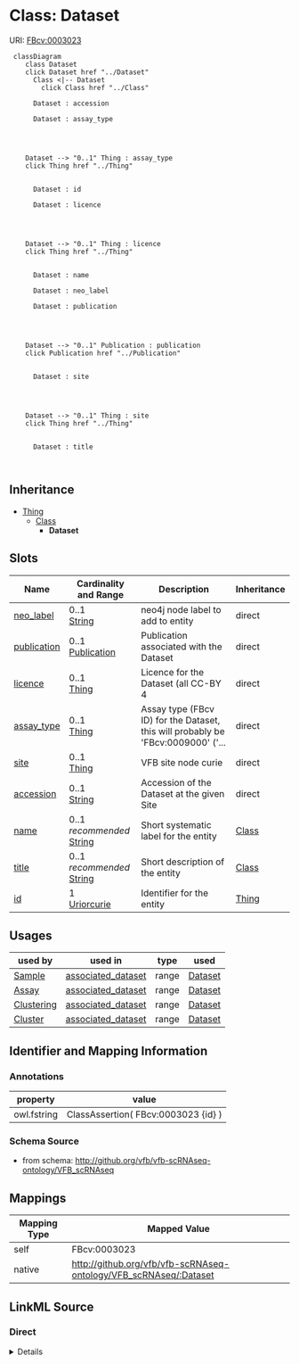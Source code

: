 

# Class: Dataset



URI: [FBcv:0003023](http://purl.obolibrary.org/obo/FBcv_0003023)






```mermaid
 classDiagram
    class Dataset
    click Dataset href "../Dataset"
      Class <|-- Dataset
        click Class href "../Class"
      
      Dataset : accession
        
      Dataset : assay_type
        
          
    
    
    Dataset --> "0..1" Thing : assay_type
    click Thing href "../Thing"

        
      Dataset : id
        
      Dataset : licence
        
          
    
    
    Dataset --> "0..1" Thing : licence
    click Thing href "../Thing"

        
      Dataset : name
        
      Dataset : neo_label
        
      Dataset : publication
        
          
    
    
    Dataset --> "0..1" Publication : publication
    click Publication href "../Publication"

        
      Dataset : site
        
          
    
    
    Dataset --> "0..1" Thing : site
    click Thing href "../Thing"

        
      Dataset : title
        
      
```





## Inheritance
* [Thing](Thing.md)
    * [Class](Class.md)
        * **Dataset**



## Slots

| Name | Cardinality and Range | Description | Inheritance |
| ---  | --- | --- | --- |
| [neo_label](neo_label.md) | 0..1 <br/> [String](String.md) | neo4j node label to add to entity | direct |
| [publication](publication.md) | 0..1 <br/> [Publication](Publication.md) | Publication associated with the Dataset | direct |
| [licence](licence.md) | 0..1 <br/> [Thing](Thing.md) | Licence for the Dataset (all CC-BY 4 | direct |
| [assay_type](assay_type.md) | 0..1 <br/> [Thing](Thing.md) | Assay type (FBcv ID) for the Dataset, this will probably be 'FBcv:0009000' ('... | direct |
| [site](site.md) | 0..1 <br/> [Thing](Thing.md) | VFB site node curie | direct |
| [accession](accession.md) | 0..1 <br/> [String](String.md) | Accession of the Dataset at the given Site | direct |
| [name](name.md) | 0..1 _recommended_ <br/> [String](String.md) | Short systematic label for the entity | [Class](Class.md) |
| [title](title.md) | 0..1 _recommended_ <br/> [String](String.md) | Short description of the entity | [Class](Class.md) |
| [id](id.md) | 1 <br/> [Uriorcurie](Uriorcurie.md) | Identifier for the entity | [Thing](Thing.md) |





## Usages

| used by | used in | type | used |
| ---  | --- | --- | --- |
| [Sample](Sample.md) | [associated_dataset](associated_dataset.md) | range | [Dataset](Dataset.md) |
| [Assay](Assay.md) | [associated_dataset](associated_dataset.md) | range | [Dataset](Dataset.md) |
| [Clustering](Clustering.md) | [associated_dataset](associated_dataset.md) | range | [Dataset](Dataset.md) |
| [Cluster](Cluster.md) | [associated_dataset](associated_dataset.md) | range | [Dataset](Dataset.md) |






## Identifier and Mapping Information





### Annotations

| property | value |
| --- | --- |
| owl.fstring | ClassAssertion( FBcv:0003023 {id} ) |



### Schema Source


* from schema: http://github.org/vfb/vfb-scRNAseq-ontology/VFB_scRNAseq





## Mappings

| Mapping Type | Mapped Value |
| ---  | ---  |
| self | FBcv:0003023 |
| native | http://github.org/vfb/vfb-scRNAseq-ontology/VFB_scRNAseq/:Dataset |





## LinkML Source

<!-- TODO: investigate https://stackoverflow.com/questions/37606292/how-to-create-tabbed-code-blocks-in-mkdocs-or-sphinx -->

### Direct

<details>
```yaml
name: Dataset
annotations:
  owl.fstring:
    tag: owl.fstring
    value: ClassAssertion( FBcv:0003023 {id} )
from_schema: http://github.org/vfb/vfb-scRNAseq-ontology/VFB_scRNAseq
is_a: Class
slots:
- neo_label
attributes:
  publication:
    name: publication
    annotations:
      owl.fstring:
        tag: owl.fstring
        value: AnnotationAssertion( dcterms:references {id} {V} )
    description: Publication associated with the Dataset.
    from_schema: http://github.org/vfb/vfb-scRNAseq-ontology/VFB_scRNAseq
    rank: 1000
    slot_uri: dcterms:references
    domain_of:
    - Dataset
    range: Publication
  licence:
    name: licence
    annotations:
      owl.fstring:
        tag: owl.fstring
        value: AnnotationAssertion( dcterms:licence {id} {V} )
    description: Licence for the Dataset (all CC-BY 4.0 for scExpressionAtlas).
    from_schema: http://github.org/vfb/vfb-scRNAseq-ontology/VFB_scRNAseq
    rank: 1000
    slot_uri: dcterms:licence
    domain_of:
    - Dataset
    range: Thing
  assay_type:
    name: assay_type
    annotations:
      owl.fstring:
        tag: owl.fstring
        value: ClassAssertion( ObjectSomeValuesFrom( OBI:0000312 {V} ) {id} )
    description: Assay type (FBcv ID) for the Dataset, this will probably be 'FBcv:0009000'
      ('single-cell RNA-seq').
    from_schema: http://github.org/vfb/vfb-scRNAseq-ontology/VFB_scRNAseq
    rank: 1000
    slot_uri: OBI:0000312
    domain_of:
    - Dataset
    range: Thing
  site:
    name: site
    annotations:
      owl.fstring:
        tag: owl.fstring
        value: AnnotationAssertion( Annotation( neo_custom:accession {accession} )
          oboInOwl:hasDbXref {id} {V} )
    description: VFB site node curie. The site must be created in VFB and added to
      the dictionary in ../scripts/process_site_data.py to successfully map from FB
      data.
    from_schema: http://github.org/vfb/vfb-scRNAseq-ontology/VFB_scRNAseq
    rank: 1000
    slot_uri: oboInOwl:hasDbXref
    domain_of:
    - Dataset
    range: Thing
  accession:
    name: accession
    description: Accession of the Dataset at the given Site.
    from_schema: http://github.org/vfb/vfb-scRNAseq-ontology/VFB_scRNAseq
    rank: 1000
    slot_uri: neo_custom:accession
    domain_of:
    - Dataset
    range: string
class_uri: FBcv:0003023

```
</details>

### Induced

<details>
```yaml
name: Dataset
annotations:
  owl.fstring:
    tag: owl.fstring
    value: ClassAssertion( FBcv:0003023 {id} )
from_schema: http://github.org/vfb/vfb-scRNAseq-ontology/VFB_scRNAseq
is_a: Class
attributes:
  publication:
    name: publication
    annotations:
      owl.fstring:
        tag: owl.fstring
        value: AnnotationAssertion( dcterms:references {id} {V} )
    description: Publication associated with the Dataset.
    from_schema: http://github.org/vfb/vfb-scRNAseq-ontology/VFB_scRNAseq
    rank: 1000
    slot_uri: dcterms:references
    alias: publication
    owner: Dataset
    domain_of:
    - Dataset
    range: Publication
  licence:
    name: licence
    annotations:
      owl.fstring:
        tag: owl.fstring
        value: AnnotationAssertion( dcterms:licence {id} {V} )
    description: Licence for the Dataset (all CC-BY 4.0 for scExpressionAtlas).
    from_schema: http://github.org/vfb/vfb-scRNAseq-ontology/VFB_scRNAseq
    rank: 1000
    slot_uri: dcterms:licence
    alias: licence
    owner: Dataset
    domain_of:
    - Dataset
    range: Thing
  assay_type:
    name: assay_type
    annotations:
      owl.fstring:
        tag: owl.fstring
        value: ClassAssertion( ObjectSomeValuesFrom( OBI:0000312 {V} ) {id} )
    description: Assay type (FBcv ID) for the Dataset, this will probably be 'FBcv:0009000'
      ('single-cell RNA-seq').
    from_schema: http://github.org/vfb/vfb-scRNAseq-ontology/VFB_scRNAseq
    rank: 1000
    slot_uri: OBI:0000312
    alias: assay_type
    owner: Dataset
    domain_of:
    - Dataset
    range: Thing
  site:
    name: site
    annotations:
      owl.fstring:
        tag: owl.fstring
        value: AnnotationAssertion( Annotation( neo_custom:accession {accession} )
          oboInOwl:hasDbXref {id} {V} )
    description: VFB site node curie. The site must be created in VFB and added to
      the dictionary in ../scripts/process_site_data.py to successfully map from FB
      data.
    from_schema: http://github.org/vfb/vfb-scRNAseq-ontology/VFB_scRNAseq
    rank: 1000
    slot_uri: oboInOwl:hasDbXref
    alias: site
    owner: Dataset
    domain_of:
    - Dataset
    range: Thing
  accession:
    name: accession
    description: Accession of the Dataset at the given Site.
    from_schema: http://github.org/vfb/vfb-scRNAseq-ontology/VFB_scRNAseq
    rank: 1000
    slot_uri: neo_custom:accession
    alias: accession
    owner: Dataset
    domain_of:
    - Dataset
    range: string
  neo_label:
    name: neo_label
    annotations:
      owl:
        tag: owl
        value: AnnotationProperty
    description: neo4j node label to add to entity.
    from_schema: http://github.org/vfb/vfb-scRNAseq-ontology/VFB_scRNAseq
    rank: 1000
    slot_uri: neo_property:nodeLabel
    alias: neo_label
    owner: Dataset
    domain_of:
    - Dataset
    - Sample
    - Assay
    - Cluster
    - Publication
    range: string
  name:
    name: name
    annotations:
      owl:
        tag: owl
        value: AnnotationAssertion
    description: Short systematic label for the entity.
    from_schema: http://github.org/vfb/vfb-scRNAseq-ontology/VFB_scRNAseq
    rank: 1000
    slot_uri: rdfs:label
    alias: name
    owner: Dataset
    domain_of:
    - Class
    range: string
    recommended: true
  title:
    name: title
    annotations:
      owl:
        tag: owl
        value: AnnotationAssertion
    description: Short description of the entity.
    from_schema: http://github.org/vfb/vfb-scRNAseq-ontology/VFB_scRNAseq
    rank: 1000
    slot_uri: IAO:0000115
    alias: title
    owner: Dataset
    domain_of:
    - Class
    range: string
    recommended: true
  id:
    name: id
    description: Identifier for the entity. FlyBase identifiers should be prefixed
      with 'FlyBase:'.
    from_schema: http://github.org/vfb/vfb-scRNAseq-ontology/VFB_scRNAseq
    rank: 1000
    identifier: true
    alias: id
    owner: Dataset
    domain_of:
    - Thing
    range: uriorcurie
    required: true
class_uri: FBcv:0003023

```
</details>